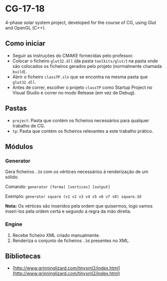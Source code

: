# CG-17-18

4-phase solar system project, developed for the course of CG, using Glut and OpenGL (C++).

## Como iniciar

* Seguir as instruções do CMAKE fornecidas pelo professor.
* Colocar o ficheiro `glut32.dll` (da pasta `toolkits/glut/`) na pasta onde são colocados os ficheiros gerados pelo projeto (normalmente chamada `build`).
* Abrir o ficheiro `classTP.sln` que se encontra na mesma pasta que `glut32.dll`.
* Antes de correr, escolher o projeto `classTP` como Startup Project no Visual Studio e correr no modo Release (em vez de Debug).

## Pastas

* `project`: Pasta que contém os ficheiros necessários para qualquer trabalho de CG.
* `tp`: Pasta que contém os ficheiros relevantes a este trabalho prático.

## Módulos

### Generator

Gera ficheiros `.3d` com os vértices necessários à renderização de um sólido.

Comando: `generator [forma] [vertices] [output]`

Exemplo: `generator square (v1 v2 v3 v4 v5 v6 v7 v8) square.3d`

**Nota:** Os vértices são inseridos pela ordem que quisermos, logo vamos inseri-los pela ordem certa e segundo a regra da mão direita.

### Engine

1. Recebe ficheiro XML criado manualmente.
2. Renderiza o conjunto de ficheiros `.3d` presentes no XML.

## Bibliotecas

* [http://www.grinninglizard.com/tinyxml2/index.html](http://www.grinninglizard.com/tinyxml2/index.html)

